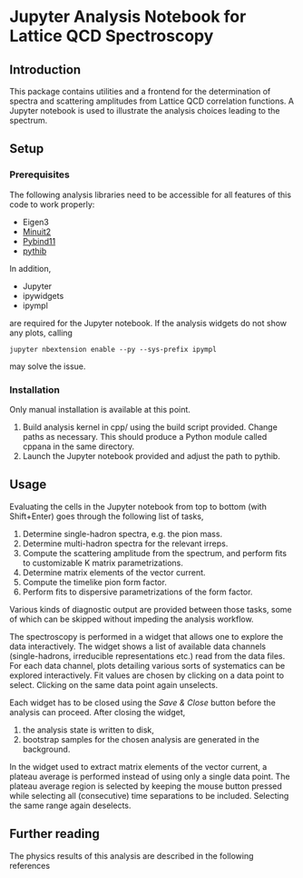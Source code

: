 # Jupyter Analysis Notebook for Lattice QCD Spectroscopy

## Introduction

This package contains utilities and a frontend for the determination of spectra and scattering amplitudes from Lattice QCD correlation functions. A Jupyter notebook is used to illustrate the analysis choices leading to the spectrum.

## Setup
### Prerequisites

The following analysis libraries need to be accessible for all features of this code to work properly:

* Eigen3
* [Minuit2](https://github.com/GooFit/Minuit2)
* [Pybind11](https://github.com/pybind/pybind11)
* [pythib](https://github.com/ebatz/pythib)

In addition,

* Jupyter
* ipywidgets
* ipympl

are required for the Jupyter notebook. If the analysis widgets do not show any plots, calling

`jupyter nbextension enable --py --sys-prefix ipympl`

may solve the issue.

### Installation

Only manual installation is available at this point.

1. Build analysis kernel in cpp/ using the build script provided. Change paths as necessary. This should produce a Python module called cppana in the same directory.
2. Launch the Jupyter notebook provided and adjust the path to pythib.

## Usage

Evaluating the cells in the Jupyter notebook from top to bottom (with Shift+Enter) goes through the following list of tasks,

1. Determine single-hadron spectra, e.g. the pion mass.
2. Determine multi-hadron spectra for the relevant irreps.
3. Compute the scattering amplitude from the spectrum, and perform fits to customizable K matrix parametrizations.
4. Determine matrix elements of the vector current.
5. Compute the timelike pion form factor.
6. Perform fits to dispersive parametrizations of the form factor.

Various kinds of diagnostic output are provided between those tasks, some of which can be skipped without impeding the analysis workflow.

The spectroscopy is performed in a widget that allows one to explore the data interactively. The widget shows a list of available data channels (single-hadrons, irreducible representations etc.) read from the data files. For each data channel, plots detailing various sorts of systematics can be explored interactively. Fit values are chosen by clicking on a data point to select. Clicking on the same data point again unselects.

Each widget has to be closed using the *Save & Close* button before the analysis can proceed. After closing the widget,

1. the analysis state is written to disk,
2. bootstrap samples for the chosen analysis are generated in the background.

In the widget used to extract matrix elements of the vector current, a plateau average is performed instead of using only a single data point. The plateau average region is selected by keeping the mouse button pressed while selecting all (consecutive) time separations to be included. Selecting the same range again deselects.

## Further reading

The physics results of this analysis are described in the following references
